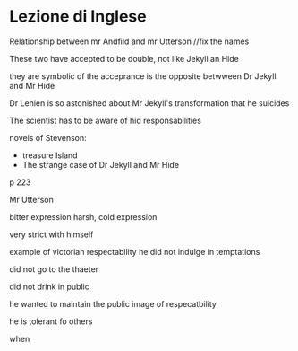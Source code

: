 # Lezione di Inglese

Relationship between mr Andfild and mr Utterson //fix the names

These two have accepted to be double, not like Jekyll an Hide

they are symbolic of the acceprance 
is the opposite betwween Dr Jekyll and Mr Hide

Dr Lenien is so astonished about Mr Jekyll's transformation that he suicides

The scientist has to be aware of hid responsabilities


novels of Stevenson:
* treasure Island
* The strange case of Dr Jekyll and Mr Hide

p 223

Mr Utterson

bitter expression
harsh, cold expression

very strict with himself

example of victorian respectability
he did not indulge in temptations


did not go to the thaeter 

did not drink in public

he wanted to maintain the public image of respecatbility

he is tolerant fo others


when 
<!--stackedit_data:
eyJoaXN0b3J5IjpbMTU4MjkzOTYwNywtMTI1ODg5MDcyNSwtMj
A1MTUxODY1LDExOTI3Mjk0ODMsMjQ3NTExNTA1LDEyMjU4NDQ5
ODJdfQ==
-->